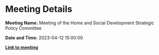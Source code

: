 # Meeting Details

**Meeting Name:** Meeting of the Home and Social Development Strategic Policy Committee

**Date and Time:** 2023-04-12 15:00:00

**<a href="https://www.limerick.ie/council/whats-on/meeting-of-the-home-and-social-development-strategic-policy-committee-0" target="_blank">Link to meeting</a>**
